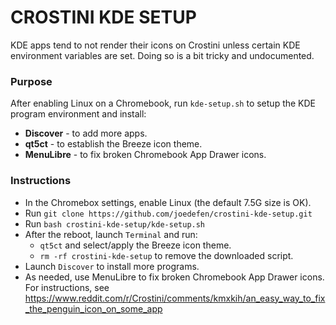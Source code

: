 # CROSTINI KDE SETUP #
KDE apps tend to not render their icons on Crostini unless certain KDE environment variables are set.
Doing so is a bit tricky and undocumented.


### Purpose ###

After enabling Linux on a Chromebook, run `kde-setup.sh` to setup the KDE program environment and install:

* **Discover** - to add more apps.
* **qt5ct** - to establish the Breeze icon theme.
* **MenuLibre** - to fix broken Chromebook App Drawer icons.

### Instructions ###

* In the Chromebox settings, enable Linux (the default 7.5G size is OK).
* Run `git clone https://github.com/joedefen/crostini-kde-setup.git`
* Run `bash crostini-kde-setup/kde-setup.sh`
* After the reboot, launch `Terminal` and run:
    * `qt5ct` and select/apply the Breeze icon theme.
    * `rm -rf crostini-kde-setup` to remove the downloaded script.
* Launch `Discover` to install more programs.
* As needed, use MenuLibre to fix broken Chromebook App Drawer icons.  For instructions, see https://www.reddit.com/r/Crostini/comments/kmxkih/an_easy_way_to_fix_the_penguin_icon_on_some_app
